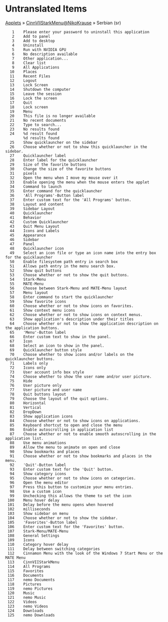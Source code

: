 # Untranslated Items
[Applets](../../../README.md) &#187; [CinnVIIStarkMenu@NikoKrause](../README.md) &#187; Serbian (sr)

       1	Please enter your password to uninstall this application
       2	Add to panel
       3	Add to desktop
       4	Uninstall
       5	Run with NVIDIA GPU
       6	No description available
       7	Other application...
       8	Clear list
       9	All Applications
      10	Places
      11	Recent Files
      12	Logout
      13	Lock Screen
      14	Shutdown the computer
      15	Leave the session
      16	Lock the screen
      17	Quit
      18	Lock screen
      19	Menu
      20	This file is no longer available
      21	No recent documents
      22	Type to search...
      23	No results found
      24	%d result found
            %d results found
      25	Show quicklauncher on the sidebar
      26	Choose whether or not to show this quicklauncher in the sidebar.
      27	Quicklauncher label
      28	Enter label for the quicklauncher
      29	Size of the favorite buttons
      30	Change the size of the favorite buttons
      31	pixels
      32	Open the menu when I move my mouse over it
      33	Enable opening the menu when the mouse enters the applet
      34	Command to launch
      35	Enter command for the quicklauncher
      36	'All Programs'-Button label
      37	Enter custom text for the 'All Programs' button.
      38	Layout and content
      39	Sidebar Layout
      40	Quicklauncher
      41	Behavior
      42	Custom Quicklauncher
      43	Quit Menu Layout
      44	Icons and Labels
      45	Appearance
      46	Sidebar
      47	Panel
      48	Quicklauncher icon
      49	Select an icon file or type an icon name into the entry box for the quicklauncher
      50	Enable filesystem path entry in search box
      51	Allows path entry in the menu search box.
      52	Show quit buttons
      53	Choose whether or not to show the quit buttons.
      54	Stark-Menu
      55	MATE-Menu
      56	Choose between Stark-Menu and MATE-Menu layout
      57	Menu layout
      58	Enter command to start the quicklauncher
      59	Show favorite icons
      60	Choose whether or not to show icons on favorites.
      61	Show context menu icons
      62	Choose whether or not to show icons on context menus.
      63	Show application's description under their titles
      64	Choose whether or not to show the application description on the application buttons.
      65	'Menu'-Button label
      66	Enter custom text to show in the panel.
      67	Icon
      68	Select an icon to show in the panel.
      69	Quicklauncher button style
      70	Choose whether to show icons and/or labels on the quicklauncher buttons.
      71	Labels only
      72	Icons only
      73	User account info box style
      74	Choose whether to show the user name and/or user picture.
      75	Hide
      76	User picture only
      77	User picture and user name
      78	Quit buttons layout
      79	Choose the layout of the quit options.
      80	Horizontal
      81	Vertical
      82	DropDown
      83	Show application icons
      84	Choose whether or not to show icons on applications.
      85	Keyboard shortcut to open and close the menu
      86	Enable autoscrolling in application list
      87	Choose whether or not to enable smooth autoscrolling in the application list.
      88	Use menu animations
      89	Allow the menu to animate on open and close
      90	Show bookmarks and places
      91	Choose whether or not to show bookmarks and places in the menu.
      92	'Quit'-Button label
      93	Enter custom text for the 'Quit' button.
      94	Show category icons
      95	Choose whether or not to show icons on categories.
      96	Open the menu editor
      97	Press this button to customize your menu entries.
      98	Use a custom icon
      99	Unchecking this allows the theme to set the icon
     100	Menu hover delay
     101	Delay before the menu opens when hovered
     102	milliseconds
     103	Show sidebar on menu
     104	Choose whether or not to show the sidebar.
     105	'Favorites'-Button label
     106	Enter custom text for the 'Favorites' button.
     107	Stark-Menu/MATE-Menu
     108	General Settings
     109	Icons
     110	Category hover delay
     111	Delay between switching categories
     112	Cinnamon Menu with the look of the Windows 7 Start Menu or the MATE Menu
     113	CinnVIIStarkMenu
     114	All Programs
     115	Favorites
     116	Documents
     117	nemo Documents
     118	Pictures
     119	nemo Pictures
     120	Music
     121	nemo Music
     122	Videos
     123	nemo Videos
     124	Downloads
     125	nemo Downloads
